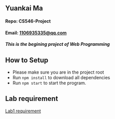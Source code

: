 ## Yuankai Ma
#### Repo: CS546-Project
#### Email: 1106935335@qq.com
##### This is the begining project of Web Programming

## How to Setup
- Please make sure you are in the project root
- Run ```npm install``` to download all dependencies
- Run ```npm start``` to start the program.

## Lab requirement
<a href="https://github.com/Kyrie-Ma/CS546-project/blob/main/Lab1/Lab%201.pdf" >  Lab1 requirement
